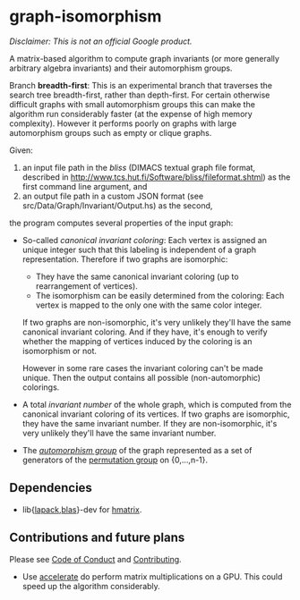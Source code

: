 # graph-isomorphism

_Disclaimer: This is not an official Google product._

A matrix-based algorithm to compute graph invariants (or more generally
arbitrary algebra invariants) and their automorphism groups.

Branch **breadth-first**: This is an experimental branch that traverses the
search tree breadth-first, rather than depth-first. For certain otherwise
difficult graphs with small automorphism groups this can make the algorithm run
considerably faster (at the expense of high memory complexity). However it
performs poorly on graphs with large automorphism groups such as empty or
clique graphs.

Given:

1. an input file path in the _bliss_ (DIMACS textual graph file format,
   described in http://www.tcs.hut.fi/Software/bliss/fileformat.shtml) as the
   first command line argument, and
2. an output file path in a custom JSON format (see
   src/Data/Graph/Invariant/Output.hs) as the second,

the program computes several properties of the input graph:

- So-called _canonical invariant coloring_: Each vertex is assigned an unique
  integer such that this labeling is independent of a graph representation.
  Therefore if two graphs are isomorphic:

  * They have the same canonical invariant coloring (up to rearrangement of
    vertices).
  * The isomorphism can be easily determined from the coloring: Each vertex is
    mapped to the only one with the same color integer.

  If two graphs are non-isomorphic, it's very  unlikely they'll have the same
  canonical invariant coloring. And if they have, it's enough to verify whether
  the mapping of vertices induced by the coloring is an isomorphism or not.

  However in some rare cases the invariant coloring can't be made unique.
  Then the output contains all possible (non-automorphic) colorings.
- A total _invariant number_ of the whole graph, which is computed from the
  canonical invariant coloring of its vertices. If two graphs are isomorphic,
  they have the same invariant number. If they are non-isomorphic, it's very
  unlikely they'll have the same invariant number.
- The [_automorphism group_](https://en.wikipedia.org/wiki/Automorphism_group)
  of the graph represented as a set of generators of the [permutation
  group](https://en.wikipedia.org/wiki/Permutation_group) on {0,…,n-1}.

## Dependencies

- lib{[lapack](https://en.wikipedia.org/wiki/LAPACK),[blas](https://en.wikipedia.org/wiki/Basic_Linear_Algebra_Subprograms)}-dev
  for [hmatrix](https://hackage.haskell.org/package/hmatrix).

## Contributions and future plans

Please see [Code of Conduct](docs/code-of-conduct.md) and
[Contributing](docs/contributing.md).

- Use [accelerate](https://hackage.haskell.org/package/accelerate) do perform
  matrix multiplications on a GPU. This could speed up the algorithm
  considerably.
